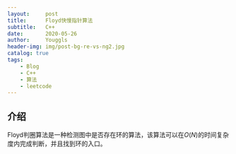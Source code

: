 ```yaml
---
layout:     post
title:      Floyd快慢指针算法
subtitle:   C++
date:       2020-05-26
author:     Youggls
header-img: img/post-bg-re-vs-ng2.jpg
catalog: true
tags:
    - Blog
    - C++
    - 算法
    - leetcode
---
```

<script type="text/javascript" src="http://cdn.mathjax.org/mathjax/latest/MathJax.js?config=default"></script>

## 介绍

Floyd判圈算法是一种检测图中是否存在环的算法，该算法可以在$O(N)$的时间复杂度内完成判断，并且找到环的入口。
